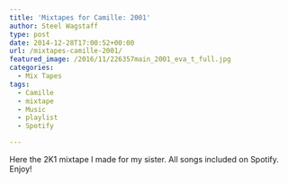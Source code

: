 ```yaml
---
title: 'Mixtapes for Camille: 2001'
author: Steel Wagstaff
type: post
date: 2014-12-28T17:00:52+00:00
url: /mixtapes-camille-2001/
featured_image: /2016/11/226357main_2001_eva_t_full.jpg
categories:
  - Mix Tapes
tags:
  - Camille
  - mixtape
  - Music
  - playlist
  - Spotify

---
```

Here the 2K1 mixtape I made for my sister. All songs included on Spotify. Enjoy!